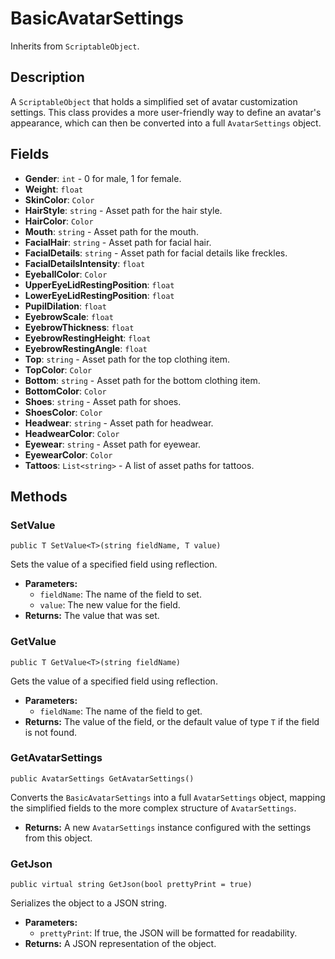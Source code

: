 # BasicAvatarSettings

Inherits from `ScriptableObject`.

## Description

A `ScriptableObject` that holds a simplified set of avatar customization settings. This class provides a more user-friendly way to define an avatar's appearance, which can then be converted into a full `AvatarSettings` object.

## Fields

-   **Gender**: `int` - 0 for male, 1 for female.
-   **Weight**: `float`
-   **SkinColor**: `Color`
-   **HairStyle**: `string` - Asset path for the hair style.
-   **HairColor**: `Color`
-   **Mouth**: `string` - Asset path for the mouth.
-   **FacialHair**: `string` - Asset path for facial hair.
-   **FacialDetails**: `string` - Asset path for facial details like freckles.
-   **FacialDetailsIntensity**: `float`
-   **EyeballColor**: `Color`
-   **UpperEyeLidRestingPosition**: `float`
-   **LowerEyeLidRestingPosition**: `float`
-   **PupilDilation**: `float`
-   **EyebrowScale**: `float`
-   **EyebrowThickness**: `float`
-   **EyebrowRestingHeight**: `float`
-   **EyebrowRestingAngle**: `float`
-   **Top**: `string` - Asset path for the top clothing item.
-   **TopColor**: `Color`
-   **Bottom**: `string` - Asset path for the bottom clothing item.
-   **BottomColor**: `Color`
-   **Shoes**: `string` - Asset path for shoes.
-   **ShoesColor**: `Color`
-   **Headwear**: `string` - Asset path for headwear.
-   **HeadwearColor**: `Color`
-   **Eyewear**: `string` - Asset path for eyewear.
-   **EyewearColor**: `Color`
-   **Tattoos**: `List<string>` - A list of asset paths for tattoos.

## Methods

### SetValue<T>
`public T SetValue<T>(string fieldName, T value)`

Sets the value of a specified field using reflection.

-   **Parameters:**
    -   `fieldName`: The name of the field to set.
    -   `value`: The new value for the field.
-   **Returns:** The value that was set.

### GetValue<T>
`public T GetValue<T>(string fieldName)`

Gets the value of a specified field using reflection.

-   **Parameters:**
    -   `fieldName`: The name of the field to get.
-   **Returns:** The value of the field, or the default value of type `T` if the field is not found.

### GetAvatarSettings
`public AvatarSettings GetAvatarSettings()`

Converts the `BasicAvatarSettings` into a full `AvatarSettings` object, mapping the simplified fields to the more complex structure of `AvatarSettings`.

-   **Returns:** A new `AvatarSettings` instance configured with the settings from this object.

### GetJson
`public virtual string GetJson(bool prettyPrint = true)`

Serializes the object to a JSON string.

-   **Parameters:**
    -   `prettyPrint`: If true, the JSON will be formatted for readability.
-   **Returns:** A JSON representation of the object.
